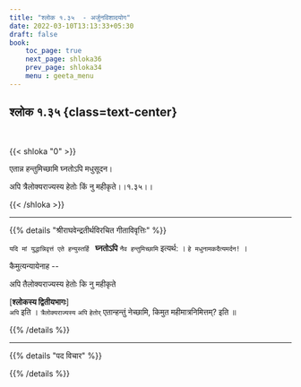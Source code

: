 ```yaml
---
title: "श्लोक १.३५  - अर्जुनविशादयोग"
date: 2022-03-10T13:13:33+05:30
draft: false
book:
    toc_page: true
    next_page: shloka36
    prev_page: shloka34
    menu : geeta_menu
---
```




## श्लोक १.३५ {class=text-center}

<br/>

{{< shloka  "0"  >}}

एतान्न हन्तुमिच्छामि घ्नतोऽपि मधुसूदन।

अपि त्रैलोक्यराज्यस्य हेतोः किं नु महीकृते।।१.३५।।

{{< /shloka >}}

---


{{% details "श्रीराघवेन्द्रतीर्थविरचित गीताविवृत्तिः" %}}

`यदि मां युद्धान्निवृत्तं एते हन्युस्तर्हि `  **घ्नतोऽपि** `नैव हन्तुमिच्छामि` इत्यर्थ: । `हे मधुनामकदैत्यमर्दन!` ।

कैमुत्यन्यायेनाह --

अपि तैलोक्यराज्यस्य हेतोः कि नु महीकृते 

[**श्लोकस्य द्वितीयभागः**]  
`अपि` इति । `त्रैलोक्यराज्यस्य` `अपि` `हेतोर्‌` एतान्हन्तुं
नेच्छामि, किमुत महीमात्रनिमित्तम्‌? इति ॥

{{% /details %}}


---

{{% details "पद विचार" %}}


{{% /details %}}
